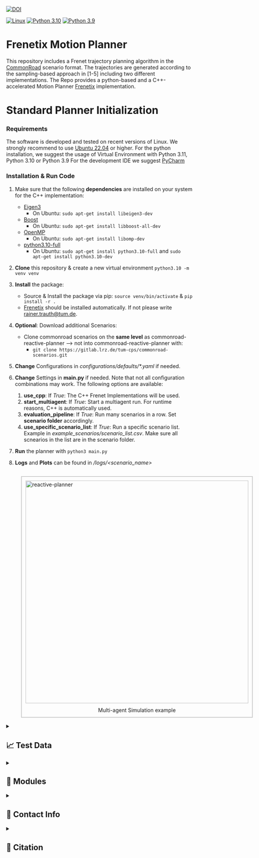 [![DOI](https://zenodo.org/badge/700239470.svg)](https://zenodo.org/records/10078062)

[![Linux](https://img.shields.io/badge/os-linux-blue.svg)](https://www.linux.org/)
[![Python 3.10](https://img.shields.io/badge/python-3.10-blue.svg)](https://www.python.org/downloads/release/python-3100/) [![Python 3.9](https://img.shields.io/badge/python-3.9-blue.svg)](https://www.python.org/downloads/release/python-390/)


# Frenetix Motion Planner

This repository includes a Frenet trajectory planning algorithm in the [CommonRoad](https://commonroad.in.tum.de/) scenario format.
The trajectories are generated according to the sampling-based approach in [1-5] including two different implementations.
The Repo provides a python-based and a C++-accelerated Motion Planner [Frenetix](https://github.com/TUM-AVS/Frenetix/) implementation.

# Standard Planner Initialization

### Requirements
The software is  developed and tested on recent versions of Linux. We strongly recommend to use [Ubuntu 22.04](https://ubuntu.com/download/desktop) or higher.
For the python installation, we suggest the usage of Virtual Environment with Python 3.11, Python 3.10 or Python 3.9
For the development IDE we suggest [PyCharm](http://www.jetbrains.com/pycharm/)

### Installation & Run Code
1. Make sure that the following **dependencies** are installed on your system for the C++ implementation:
   * [Eigen3](https://eigen.tuxfamily.org/dox/) 
     * On Ubuntu: `sudo apt-get install libeigen3-dev`
   * [Boost](https://www.boost.org/)
     * On Ubuntu: `sudo apt-get install libboost-all-dev`
   * [OpenMP](https://www.openmp.org/) 
     * On Ubuntu: `sudo apt-get install libomp-dev`
   * [python3.10-full](https://packages.ubuntu.com/jammy/python3.10-full) 
        * On Ubuntu: `sudo apt-get install python3.10-full` and `sudo apt-get install python3.10-dev`

2. **Clone** this repository & create a new virtual environment `python3.10 -m venv venv`

3. **Install** the package:
    * Source & Install the package via pip: `source venv/bin/activate` & `pip install -r .`
    * [Frenetix](https://pypi.org/project/frenetix/) should be installed automatically. If not please write [rainer.trauth@tum.de](mailto:rainer.trauth@tum.de).

4. **Optional**: Download additional Scenarios:
    * Clone commonroad scenarios on the **same level** as commonroad-reactive-planner --> not into commonroad-reactive-planner with: 
      * `git clone https://gitlab.lrz.de/tum-cps/commonroad-scenarios.git`

5. **Change** Configurations in _configurations/defaults/*.yaml_ if needed. 

6. **Change** Settings in **main.py** if needed. Note that not all configuration combinations may work. The following options are available:
   1. **use_cpp**: If _True_: The C++ Frenet Implementations will be used. 
   2. **start_multiagent**: If _True_: Start a multiagent run. For runtime reasons, C++ is automatically used.
   3. **evaluation_pipeline**: If _True_: Run many scenarios in a row. Set **scenario folder** accordingly.
   4. **use_specific_scenario_list**: If _True_: Run a specific scenario list. Example in _example_scenarios/scenario_list.csv_. Make sure all scnearios in the list are in the scenario folder.

7. **Run** the planner with `python3 main.py`
8. **Logs** and **Plots** can be found in _/logs/<scenario_name>_


<figure style="border: 2px solid #cccccc; padding: 10px; display: inline-block;">
<img src="doc/images/ZAM_Tjunction-1_8_T-1_038.png" alt="reactive-planner" width="600" />
  <figcaption style="text-align: center; margin-top: 10px;">Multi-agent Simulation example</figcaption>
</figure>



</details>


<details>
<summary> <h2> 📈 Test Data </h2> </summary>

Additional scenarios can be found [here](https://commonroad.in.tum.de/scenarios).

</details>

<details>
<summary> <h2> 🔧 Modules </h2> </summary>

Detailed documentation of the functionality behind the single modules can be found below.

1. [General Planning Algorithm](README.md)

2. [Frenetix C++ Trajectory Handler](https://github.com/TUM-AVS/Frenetix)

3. [Commonroad Scenario Handler](cr_scenario_handler/README.md)

4. [Behavior Planner](behavior_planner/README.md)

5. [Occlusion-aware Module](frenetix_motion_planner/occlusion_planning/README.md)

6. [Wale-Net](https://github.com/TUMFTM/Wale-Net)

7. [Risk-Assessment](https://github.com/TUMFTM/EthicalTrajectoryPlanning)

</details>

<details>
<summary> <h2> 📇 Contact Info </h2> </summary>

[Rainer Trauth](mailto:rainer.trauth@tum.de),
Institute of Automotive Technology,
School of Engineering and Design,
Technical University of Munich,
85748 Garching,
Germany

[Johannes Betz](mailto:johannes.betz@tum.de),
Professorship Autonomous Vehicle Systems,
School of Engineering and Design,
Technical University of Munich,
85748 Garching,
Germany

</details>

<details>
<summary> <h2> 📃 Citation </h2> </summary>
   
If you use this repository for any academic work, please cite our code:

```bibtex
@misc{GitHubRepo,
  author = {Rainer Trauth},
  title = {Frenetix Motion Planner},
  year = {2023},
  publisher = {GitHub},
  journal = {GitHub repository},
  doi = {10.5281/zenodo.10078062},
  url = {https://github.com/TUM-AVS/Frenetix-Motion-Planner}
}
```
</details>